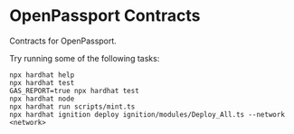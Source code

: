 # OpenPassport Contracts

Contracts for OpenPassport.

Try running some of the following tasks:

```shell
npx hardhat help
npx hardhat test
GAS_REPORT=true npx hardhat test
npx hardhat node
npx hardhat run scripts/mint.ts
npx hardhat ignition deploy ignition/modules/Deploy_All.ts --network <network>
```

